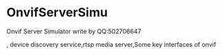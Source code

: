 # OnvifServerSimu
Onvif Server Simulator  write by QQ:502706647

, device discovery service,rtsp media server,Some key interfaces of onvif
